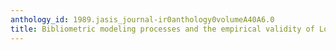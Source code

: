 ```yaml
---
anthology_id: 1989.jasis_journal-ir0anthology0volumeA40A6.0
title: Bibliometric modeling processes and the empirical validity of Lotka's Law
---
```

